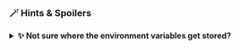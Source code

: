 ### 🪄 Hints & Spoilers

<details>
  <summary><b>✨ Not sure where the environment variables get stored? </b></summary>
  <div>
    <div>Let me take back you to the standard linux utilites and commands like `env` 🙌</div>
  </div>
</details>